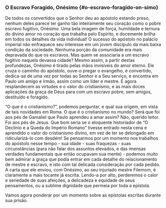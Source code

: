 ### O Escravo Foragido, Onésimo {#o-escravo-foragido-on-simo}

De todos os convertidos que o Senhor deu ao apóstolo estando preso, nenhum deles parece ter ganho tão inteiramente seu coração como o pobre escravo fugitivo, Onésimo. Uma bela imagem de força, humildade e ternura do divino amor no coração que trabalha pelo Espírito, e docemente brilha em todos os detalhes da vida individual! O sucesso do apóstolo no palácio imperial não enfraquece seu interesse em um jovem discípulo da mais baixa condição da sociedade. Nenhuma porção da comunidade era mais depravada do que os escravos. Mas quem se associaria a um escravo fugitivo naquela devassa cidade? Mesmo assim, a partir destas profundezas, Onésimo é tirado pelas mãos invisíveis do amor eterno. Ele cruza o caminho do apóstolo, ouve-o pregar o evangelho, é convertido, dedica-se de uma vez por todas ao Senhor e a Seu serviço, e encontra em Paulo um amigo e irmão, assim como um líder e mestre. E agora resplandecem as virtudes e o valor do cristianismo, e as mais doces aplicações da graça de Deus para com um escravo pobre, sem amigos, destituído e foragido.

“O que é o cristianismo?”, podemos perguntar, e qual sua origem, em vista de tais novidades em Roma. O que é o cristianismo no mundo? Será que foi aos pés de Gamaliel que Paulo aprendeu a amar assim? Não, querido leitor. Foi aos pés de Jesus. Que bom seria se o eloquente historiador de “O Declínio e a Queda do Império Romano” tivesse entrado nesta cena e aprendido o valor do cristianismo divino, em vez de ter se delongado em ridicularizá-lo com desdém! Se pensarmos por um momento nos trabalhos do apóstolo nesse tempo - sua idade - suas fraquezas - suas circunstâncias (para não falar dos assuntos elevados, e das imensas verdades fundamentais que então ocupavam sua mente) - podemos muito bem admirar a graça que podia entrar em cada detalhe do relacionamento de mestre e escravo, e isto com tal delicada consideração por cada pedido. A carta que ele enviou, com Onésimo, ao seu injuriado mestre Filemom, é claramente a mais tocante já escrita. Lendo-a por alto, perderemos o calor e seriedade de suas afeições, a delicadeza e equidade de seus pensamentos, ou a sublime dignidade que permeia por toda a epístola.

Vamos agora ponderar por um momento sobre as epístolas escritas durante sua prisão.